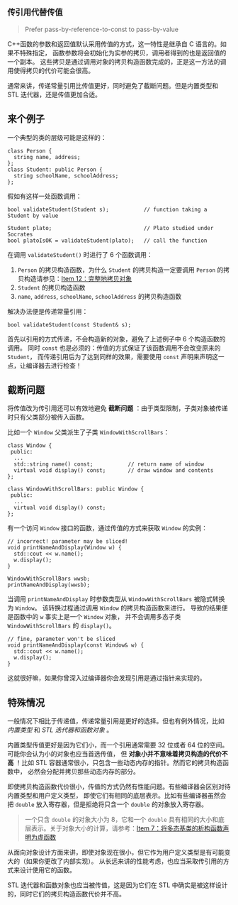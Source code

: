 ## `传引用代替传值`

> Prefer pass-by-reference-to-const to pass-by-value


C++函数的参数和返回值默认采用传值的方式，这一特性是继承自 C 语言的。如果不特殊指定， 函数参数将会初始化为实参的拷贝，调用者得到的也是返回值的一个副本。 这些拷贝是通过调用对象的拷贝构造函数完成的，正是这一方法的调用使得拷贝的代价可能会很高。

通常来讲，传递常量引用比传值更好，同时避免了截断问题。但是内置类型和 STL 迭代器，还是传值更加合适。

## 来个例子

一个典型的类的层级可能是这样的：

```
class Person {
  string name, address;
};
class Student: public Person {
  string schoolName, schoolAddress;
};
```

假如有这样一处函数调用：

```
bool validateStudent(Student s);           // function taking a Student by value

Student plato;                             // Plato studied under Socrates
bool platoIsOK = validateStudent(plato);   // call the function
```

在调用 `validateStudent()` 时进行了 6 个函数调用：

1. `Person` 的拷贝构造函数，为什么 `Student` 的拷贝构造一定要调用 `Person` 的拷贝构造请参见：[Item 12：完整地拷贝对象](12.md)
2. `Student` 的拷贝构造函数
3. `name`, `address`, `schoolName`, `schoolAddress` 的拷贝构造函数

解决办法便是传递常量引用：

```
bool validateStudent(const Student& s);
```

首先以引用的方式传递，不会构造新的对象，避免了上述例子中 6 个构造函数的调用。 同时 `const` 也是必须的：传值的方式保证了该函数调用不会改变原来的 `Student`， 而传递引用后为了达到同样的效果，需要使用 `const` 声明来声明这一点，让编译器去进行检查！

## 截断问题

将传值改为传引用还可以有效地避免  **截断问题** ：由于类型限制，子类对象被传递时只有父类部分被传入函数。

比如一个 `Window` 父类派生了子类 `WindowWithScrollBars`：

```
class Window {
 public:
  ...
  std::string name() const;           // return name of window
  virtual void display() const;       // draw window and contents
};

class WindowWithScrollBars: public Window {
 public:
  ...
  virtual void display() const;
};
```

有一个访问 `Window` 接口的函数，通过传值的方式来获取 `Window` 的实例：

```
// incorrect! parameter may be sliced!
void printNameAndDisplay(Window w) {   
  std::cout << w.name();
  w.display();
}

WindowWithScrollBars wwsb;
printNameAndDisplay(wwsb);
```

当调用 `printNameAndDisplay` 时参数类型从 `WindowWithScrollBars` 被隐式转换为 `Window`。 该转换过程通过调用 `Window` 的拷贝构造函数来进行。 导致的结果便是函数中的 `w` 事实上是一个 `Window` 对象， 并不会调用多态子类 `WindowWithScrollBars` 的 `display()`。

```
// fine, parameter won't be sliced
void printNameAndDisplay(const Window& w) { 
  std::cout << w.name();
  w.display();
}
```

这就很好嘛，如果你曾深入过编译器你会发现引用是通过指针来实现的。

## 特殊情况

一般情况下相比于传递值，传递常量引用是更好的选择。但也有例外情况，比如 *内置类型* 和  *STL 迭代器和函数对象* 。

内置类型传值更好是因为它们小，而一个引用通常需要 32 位或者 64 位的空间。可能你会认为小的对象也应当首选传值， 但  **对象小并不意味着拷贝构造的代价不高** ！比如 STL 容器通常很小，只包含一些动态内存的指针。然而它的拷贝构造函数中， 必然会分配并拷贝那些动态内存的部分。

即使拷贝构造函数代价很小，传值的方式仍然有性能问题。有些编译器会区别对待内置类型和用户定义类型， 即使它们有相同的底层表示。比如有些编译器虽然会把 `double` 放入寄存器，但是拒绝将只含一个 `double` 的对象放入寄存器。

> 一个只含 `double` 的对象大小为 8，它和一个 `double` 具有相同的大小和底层表示。关于对象大小的计算，请参考：[Item 7：将多态基类的析构函数声明为虚函数](07.md)

从面向对象设计方面来讲，即使对象现在很小，但它作为用户定义类型是有可能变大的（如果你更改了内部实现）。 从长远来讲的性能考虑，也应当采取传引用的方式来设计使用它的函数。

STL 迭代器和函数对象也应当被传值，这是因为它们在 STL 中确实是被这样设计的，同时它们的拷贝构造函数代价并不高。
